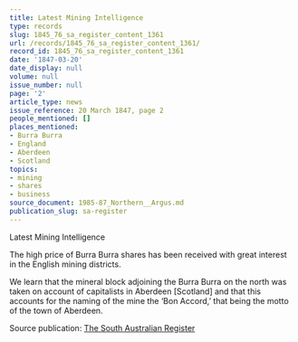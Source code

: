 ```yaml
---
title: Latest Mining Intelligence
type: records
slug: 1845_76_sa_register_content_1361
url: /records/1845_76_sa_register_content_1361/
record_id: 1845_76_sa_register_content_1361
date: '1847-03-20'
date_display: null
volume: null
issue_number: null
page: '2'
article_type: news
issue_reference: 20 March 1847, page 2
people_mentioned: []
places_mentioned:
- Burra Burra
- England
- Aberdeen
- Scotland
topics:
- mining
- shares
- business
source_document: 1985-87_Northern__Argus.md
publication_slug: sa-register
---
```


Latest Mining Intelligence

The high price of Burra Burra shares has been received with great interest in the English mining districts.

We learn that the mineral block adjoining the Burra Burra on the north was taken on account of capitalists in Aberdeen [Scotland] and that this accounts for the naming of the mine the ‘Bon Accord,’ that being the motto of the town of Aberdeen.

Source publication: [The South Australian Register](/publications/sa-register/)
